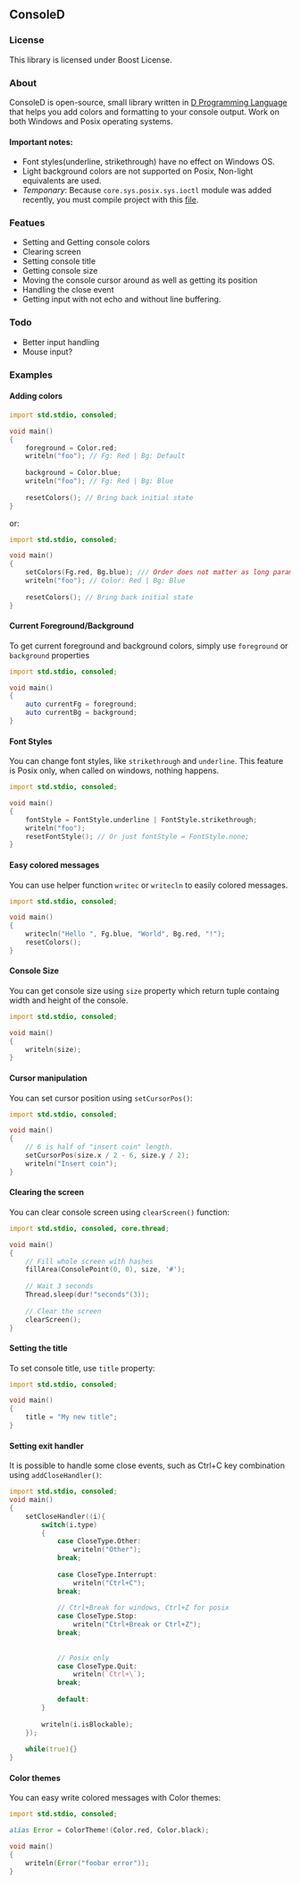 ## ConsoleD

### License

 This library is licensed under Boost License.

### About

ConsoleD is open-source, small library written in [D Programming Language](http://dlang.org) that 
helps you add colors and formatting to your console output. Work on both Windows and Posix operating systems.

#### Important notes:

 * Font styles(underline, strikethrough) have no effect on Windows OS.
 * Light background colors are not supported on Posix, Non-light equivalents are used.
 * _Temponary_: Because `core.sys.posix.sys.ioctl` module was added recently, you must compile project with this [file](https://github.com/D-Programming-Language/druntime/blob/master/src/core/sys/posix/sys/ioctl.d).
 
### Featues

 - Setting and Getting console colors
 - Clearing screen
 - Setting console title
 - Getting console size
 - Moving the console cursor around as well as getting its position
 - Handling the close event
 - Getting input with not echo and without line buffering.
 
### Todo

 - Better input handling
 - Mouse input?

### Examples

#### Adding colors

```D
import std.stdio, consoled;

void main()
{
    foreground = Color.red;
    writeln("foo"); // Fg: Red | Bg: Default
    
    background = Color.blue;
    writeln("foo"); // Fg: Red | Bg: Blue
    
    resetColors(); // Bring back initial state
}
```

or:

```D
import std.stdio, consoled;

void main()
{
    setColors(Fg.red, Bg.blue); /// Order does not matter as long parameters are Fg or Bg.
    writeln("foo"); // Color: Red | Bg: Blue
    
    resetColors(); // Bring back initial state
}
```


#### Current Foreground/Background

To get current foreground and background colors, simply use `foreground` or `background` properties

```D
import std.stdio, consoled;

void main()
{
    auto currentFg = foreground;
    auto currentBg = background;
}
```


#### Font Styles

You can change font styles, like `strikethrough` and `underline`. This feature is Posix only, when called on windows, nothing happens.

```D
import std.stdio, consoled;

void main()
{
    fontStyle = FontStyle.underline | FontStyle.strikethrough;
    writeln("foo");
    resetFontStyle(); // Or just fontStyle = FontStyle.none;
}
```

#### Easy colored messages

You can use helper function `writec` or `writecln` to easily  colored messages.

```D
import std.stdio, consoled;

void main()
{
    writecln("Hello ", Fg.blue, "World", Bg.red, "!");
    resetColors();
}
```

#### Console Size

You can get console size using `size` property which return tuple containg width and height of the console.

```D
import std.stdio, consoled;

void main()
{
    writeln(size);
}
```

#### Cursor manipulation

You can set cursor position using `setCursorPos()`:

```D
import std.stdio, consoled;

void main()
{
    // 6 is half of "insert coin" length.
    setCursorPos(size.x / 2 - 6, size.y / 2);
    writeln("Insert coin");
}
```

#### Clearing the screen

You can clear console screen using `clearScreen()` function:

```D
import std.stdio, consoled, core.thread;

void main()
{
	// Fill whole screen with hashes
    fillArea(ConsolePoint(0, 0), size, '#');
	
	// Wait 3 seconds
	Thread.sleep(dur!"seconds"(3));
	
	// Clear the screen
	clearScreen();
}
```


#### Setting the title

To set console title, use `title` property:


```D
import std.stdio, consoled;

void main()
{
	title = "My new title";
}
```


#### Setting exit handler

It is possible to handle some close events, such as Ctrl+C key combination using `addCloseHandler()`:

```D
import std.stdio, consoled;
void main()
{   
    setCloseHandler((i){
        switch(i.type)
        {
            case CloseType.Other:
                writeln("Other");
            break;
            
            case CloseType.Interrupt:
                writeln("Ctrl+C");
            break;
            
            // Ctrl+Break for windows, Ctrl+Z for posix
            case CloseType.Stop:
                writeln("Ctrl+Break or Ctrl+Z");
            break;
            
            
            // Posix only
            case CloseType.Quit:
				writeln(`Ctrl+\`);
            break;
            
            default:
        }
        
        writeln(i.isBlockable);
    });
    
    while(true){}
}

```


#### Color themes

You can easy write colored messages with Color themes:

```D
import std.stdio, consoled;

alias Error = ColorTheme!(Color.red, Color.black);

void main()
{
	writeln(Error("foobar error"));
}
```
